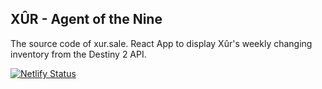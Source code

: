 ## XÛR - Agent of the Nine

The source code of xur.sale. React App to display Xûr's weekly changing inventory from the Destiny 2 API.

[![Netlify Status](https://api.netlify.com/api/v1/badges/d66284ef-cc64-450f-83a3-7780611521cc/deploy-status)](https://app.netlify.com/sites/xur-sale/deploys)
